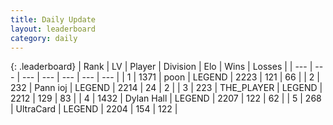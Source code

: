 ```yaml
---
title: Daily Update
layout: leaderboard
category: daily
---
```


{: .leaderboard}
| Rank | LV | Player | Division | Elo | Wins | Losses |
| --- | --- | --- | --- | --- | --- | --- |
| <span data-change="0">1</span> | 1371 | <span title="ID: 540690">poon</span> | LEGEND | <span data-change="0">2223</span> | <span data-change="0">121</span> | <span data-change="0">66</span> |
| <span data-change="0">2</span> | 232 | <span title="ID: 540693">Pann ioj</span> | LEGEND | <span data-change="0">2214</span> | <span data-change="0">24</span> | <span data-change="0">2</span> |
| <span data-change="0">3</span> | 223 | <span title="ID: 429041">THE_PLAYER</span> | LEGEND | <span data-change="0">2212</span> | <span data-change="0">129</span> | <span data-change="0">83</span> |
| <span data-change="0">4</span> | 1432 | <span title="ID: 174294">Dylan Hall</span> | LEGEND | <span data-change="0">2207</span> | <span data-change="0">122</span> | <span data-change="0">62</span> |
| <span data-change="12">5</span> | 268 | <span title="ID: 747471">UltraCard</span> | LEGEND | <span data-change="70">2204</span> | <span data-change="11">154</span> | <span data-change="3">122</span> |